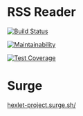 # RSS Reader

[![Build Status](https://travis-ci.org/57Viktor57/project-lvl3-s330.svg?branch=master)](https://travis-ci.org/57Viktor57/project-lvl3-s330)

[![Maintainability](https://api.codeclimate.com/v1/badges/1580e5efd16699f89608/maintainability)](https://codeclimate.com/github/57Viktor57/project-lvl3-s330/maintainability)

[![Test Coverage](https://api.codeclimate.com/v1/badges/1580e5efd16699f89608/test_coverage)](https://codeclimate.com/github/57Viktor57/project-lvl3-s330/test_coverage)

# Surge

[hexlet-project.surge.sh/](hexlet-project.surge.sh/)
